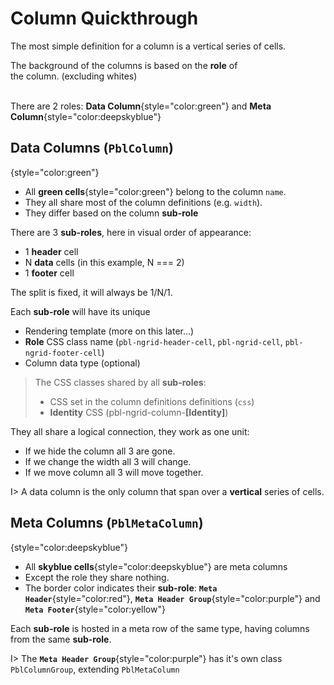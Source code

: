 # Column Quickthrough

The most simple definition for a column is a vertical series of cells.

<div fxLayoutAlign="start stretch">
  <div fxFlex="0 1 332px" class="col-quickthrough-table1">
    <pbl-ngrid showFooter [columns]="columns" vScrollNone
              [dataSource]="[ { id: 1, name: 'John', age: 25 }, { id: 2, name: 'Tom', age: 44 } ]"></pbl-ngrid>
  </div>
  <div fxLayoutAlign="center center">
    <div class="text-subtitle" style="width: 75%">
      The background of the columns is based on the <b>role</b> of the column. (excluding whites)
    </div>
  </div>
</div>
<br>

There are 2 roles: **Data Column**{style="color:green"} and **Meta Column**{style="color:deepskyblue"}

## Data Columns (`PblColumn`)
{style="color:green"}

- All **green cells**{style="color:green"} belong to the column `name`.
- They all share most of the column definitions (e.g. `width`).
- They differ based on the column **sub-role**

There are 3 **sub-roles**, here in visual order of appearance:

- 1 **header** cell
- N **data** cells (in this example, N === 2)
- 1 **footer** cell

The split is fixed, it will always be 1/N/1.

Each **sub-role** will have its unique

- Rendering template (more on this later...)
- **Role** CSS class name (`pbl-ngrid-header-cell`, `pbl-ngrid-cell`, `pbl-ngrid-footer-cell`)
- Column data type (optional)

> The CSS classes shared by all **sub-roles**:
>
> - CSS set in the column definitions definitions (`css`) 
> - **Identity** CSS (pbl-ngrid-column-**[Identity]**)

They all share a logical connection, they work as one unit:

- If we hide the column all 3 are gone.
- If we change the width all 3 will change.
- If we move column all 3 will move together.

I> A data column is the only column that span over a **vertical** series of cells.

## Meta Columns (`PblMetaColumn`)
{style="color:deepskyblue"}

- All **skyblue cells**{style="color:deepskyblue"} are meta columns
- Except the role they share nothing.
- The border color indicates their **sub-role**: **`Meta Header`**{style="color:red"}, **`Meta Header Group`**{style="color:purple"} and **`Meta Footer`**{style="color:yellow"}

Each **sub-role** is hosted in a meta row of the same type, having columns from the same **sub-role**.

I> The **`Meta Header Group`**{style="color:purple"} has it's own class `PblColumnGroup`, extending `PblMetaColumn`
